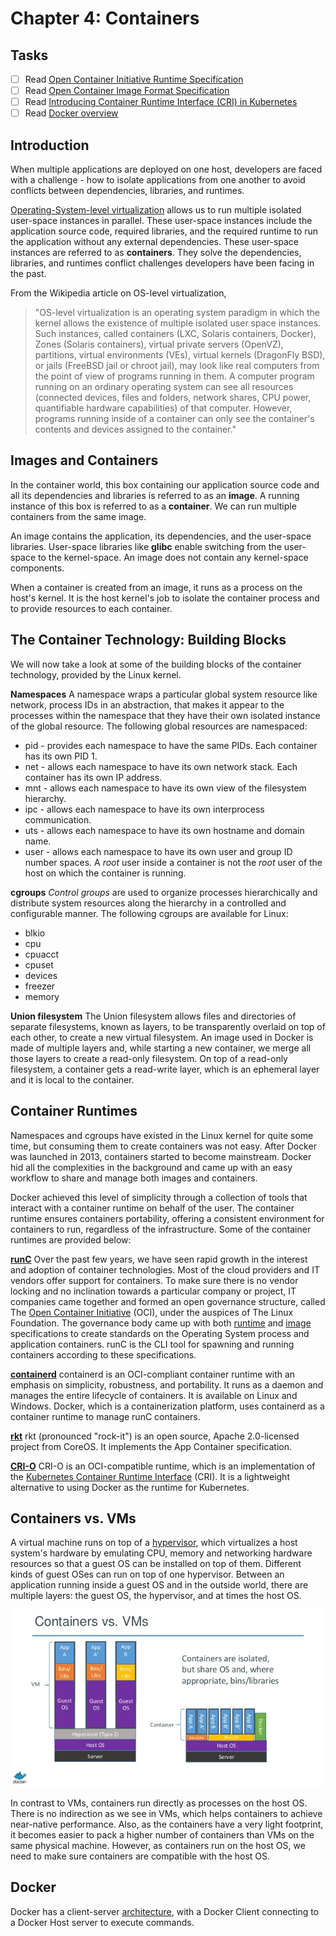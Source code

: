 # Chapter 4: Containers

## Tasks
- [ ] Read [Open Container Initiative Runtime Specification](https://github.com/opencontainers/runtime-spec)
- [ ] Read [Open Container Image Format Specification](https://github.com/opencontainers/image-spec)
- [ ] Read [Introducing Container Runtime Interface (CRI) in Kubernetes](https://kubernetes.io/blog/2016/12/container-runtime-interface-cri-in-kubernetes)
- [ ] Read [Docker overview](https://docs.docker.com/get-started/overview/#docker-architecture)

## Introduction

When multiple applications are deployed on one host, developers are faced with a challenge - how to isolate applications from one another to avoid conflicts between dependencies, libraries, and runtimes.

[Operating-System-level virtualization](https://en.wikipedia.org/wiki/Operating-system-level_virtualization) allows us to run multiple isolated user-space instances in parallel. These user-space instances include the application source code, required libraries, and the required runtime to run the application without any external dependencies. These user-space instances are referred to as **containers**. They solve the dependencies, libraries, and runtimes conflict challenges developers have been facing in the past.

From the Wikipedia article on OS-level virtualization,

>"OS-level virtualization is an operating system paradigm in which the kernel allows the existence of multiple isolated user space instances. Such instances, called containers (LXC, Solaris containers, Docker), Zones (Solaris containers), virtual private servers (OpenVZ), partitions, virtual environments (VEs), virtual kernels (DragonFly BSD), or jails (FreeBSD jail or chroot jail), may look like real computers from the point of view of programs running in them. A computer program running on an ordinary operating system can see all resources (connected devices, files and folders, network shares, CPU power, quantifiable hardware capabilities) of that computer. However, programs running inside of a container can only see the container's contents and devices assigned to the container."

## Images and Containers

In the container world, this box containing our application source code and all its dependencies and libraries is referred to as an **image**. A running instance of this box is referred to as a **container**. We can run multiple containers from the same image.

An image contains the application, its dependencies, and the user-space libraries. User-space libraries like **glibc** enable switching from the user-space to the kernel-space. An image does not contain any kernel-space components.

When a container is created from an image, it runs as a process on the host's kernel. It is the host kernel's job to isolate the container process and to provide resources to each container.

## The Container Technology: Building Blocks

We will now take a look at some of the building blocks of the container technology, provided by the Linux kernel.

**Namespaces**
A namespace wraps a particular global system resource like network, process IDs in an abstraction, that makes it appear to the processes within the namespace that they have their own isolated instance of the global resource. The following global resources are namespaced:

* pid - provides each namespace to have the same PIDs. Each container has its own PID 1.
* net - allows each namespace to have its own network stack. Each container has its own IP address.
* mnt - allows each namespace to have its own view of the filesystem hierarchy.
* ipc - allows each namespace to have its own interprocess communication.
* uts - allows each namespace to have its own hostname and domain name.
* user - allows each namespace to have its own user and group ID number spaces. A *root* user inside a container is not the *root* user of the host on which the container is running.

**cgroups**
*Control groups* are used to organize processes hierarchically and distribute system resources along the hierarchy in a controlled and configurable manner. The following cgroups are available for Linux:

* blkio
* cpu
* cpuacct
* cpuset
* devices
* freezer
* memory

**Union filesystem**
The Union filesystem allows files and directories of separate filesystems, known as layers, to be transparently overlaid on top of each other, to create a new virtual filesystem. An image used in Docker is made of multiple layers and, while starting a new container, we merge all those layers to create a read-only filesystem. On top of a read-only filesystem, a container gets a read-write layer, which is an ephemeral layer and it is local to the container.

## Container Runtimes

Namespaces and cgroups have existed in the Linux kernel for quite some time, but consuming them to create containers was not easy. After Docker was launched in 2013, containers started to become mainstream. Docker hid all the complexities in the background and came up with an easy workflow to share and manage both images and containers.

Docker achieved this level of simplicity through a collection of tools that interact with a container runtime on behalf of the user. The container runtime ensures containers portability, offering a consistent environment for containers to run, regardless of the infrastructure. Some of the container runtimes are provided below:

[**runC**](https://github.com/opencontainers/runc)
Over the past few years, we have seen rapid growth in the interest and adoption of container technologies. Most of the cloud providers and IT vendors offer support for containers. To make sure there is no vendor locking and no inclination towards a particular company or project, IT companies came together and formed an open governance structure, called The [Open Container Initiative](https://www.opencontainers.org) (OCI), under the auspices of The Linux Foundation. The governance body came up with both [runtime](https://github.com/opencontainers/runtime-spec) and [image](https://github.com/opencontainers/image-spec) specifications to create standards on the Operating System process and application containers. runC is the CLI tool for spawning and running containers according to these specifications.

[**containerd**](https://containerd.io)
containerd is an OCI-compliant container runtime with an emphasis on simplicity, robustness, and portability. It runs as a daemon and manages the entire lifecycle of containers. It is available on Linux and Windows. Docker, which is a containerization platform, uses containerd as a container runtime to manage runC containers.

[**rkt**](https://github.com/rkt/rkt)
rkt (pronounced "rock-it") is an open source, Apache 2.0-licensed project from CoreOS. It implements the App Container specification.

[**CRI-O**](http://cri-o.io)
CRI-O is an OCI-compatible runtime, which is an implementation of the [Kubernetes Container Runtime Interface](https://kubernetes.io/blog/2016/12/container-runtime-interface-cri-in-kubernetes) (CRI). It is a lightweight alternative to using Docker as the runtime for Kubernetes.

## Containers vs. VMs

A virtual machine runs on top of a [hypervisor](https://en.wikipedia.org/wiki/Hypervisor), which virtualizes a host system's hardware by emulating CPU, memory and networking hardware resources so that a guest OS can be installed on top of them. Different kinds of guest OSes can run on top of one hypervisor. Between an application running inside a guest OS and in the outside world, there are multiple layers: the guest OS, the hypervisor, and at times the host OS.

![Docker Container vs. VMs](./img/img_0.png)

In contrast to VMs, containers run directly as processes on the host OS. There is no indirection as we see in VMs, which helps containers to achieve near-native performance. Also, as the containers have a very light footprint, it becomes easier to pack a higher number of containers than VMs on the same physical machine. However, as containers run on the host OS, we need to make sure containers are compatible with the host OS.

## Docker

Docker has a client-server [architecture](https://docs.docker.com/get-started/overview/#docker-architecture), with a Docker Client connecting to a Docker Host server to execute commands.
